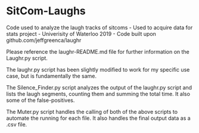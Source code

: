 # SitCom-Laughs
 Code used to analyze the laugh tracks of sitcoms - Used to acquire data for stats project - Univerisity of Waterloo 2019 - Code built upon github.com/jeffgreenca/laughr

 Please reference the laughr-README.md file for further information on the Laughr.py script.

 The laughr.py script has been slightly modified to work for my specific use case, but is fundamentally the same.

 The Silence_Finder.py script analyzes the output of the laughr.py script and lists the laugh segments, counting them and summing the total time. It also some of the false-positives.

 The Muter.py script handles the calling of both of the above scripts to automate the running for each file. It also handles the final output data as a .csv file.